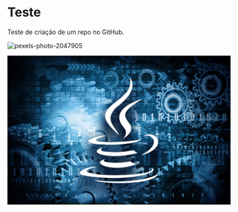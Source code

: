 # Teste
<!--
subir para o servidor ou subir para o ISsue no GitHub
-->

Teste de criação de um repo no GitHub.

![pexels-photo-2047905](https://user-images.githubusercontent.com/78732377/114453733-31fac700-9bb0-11eb-9943-0e7af5db0cd6.jpeg)

<img src="https://github.com/Garero/teste/blob/main/00.jpg?raw=true">

